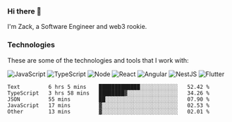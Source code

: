 ### Hi there 👋
I'm Zack, a Software Engineer and web3 rookie.

### Technologies
These are some of the technologies and tools that I work with:

![JavaScript](https://img.shields.io/badge/JavaScript-323330.svg?logo=javascript&logoColor=F7DF1E) 
![TypeScript](https://img.shields.io/badge/TypeScript-007ACC.svg?logo=typescript&logoColor=white) 
![Node](https://img.shields.io/badge/Node.js-43853D.svg?logo=node.js&logoColor=white)
![React](https://img.shields.io/badge/React-20232a.svg?logo=react&logoColor=61DAFB) 
![Angular](https://img.shields.io/badge/Angular-E23237.svg?logo=angularjs&logoColor=white)
![NestJS](https://img.shields.io/badge/NestJS-E0234E?logo=nestjs&logoColor=white)
![Flutter](https://img.shields.io/badge/Flutter-02569B.svg?logo=flutter&logoColor=white)

<!--START_SECTION:waka-->

```text
Text         6 hrs 5 mins    █████████████░░░░░░░░░░░░   52.42 %
TypeScript   3 hrs 58 mins   ████████▓░░░░░░░░░░░░░░░░   34.26 %
JSON         55 mins         ██░░░░░░░░░░░░░░░░░░░░░░░   07.90 %
JavaScript   17 mins         ▓░░░░░░░░░░░░░░░░░░░░░░░░   02.53 %
Other        13 mins         ▓░░░░░░░░░░░░░░░░░░░░░░░░   02.01 %
```

<!--END_SECTION:waka-->
